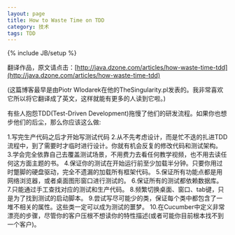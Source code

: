 ```yaml
---
layout: page  
title: How to Waste Time on TDD   
category: 技术  
tags: TDD   
---
```

{% include JB/setup %}

翻译作品，原文请点击：[http://java.dzone.com/articles/how-waste-time-tdd](http://java.dzone.com/articles/how-waste-time-tdd)

(这篇博客最早是由Piotr Wlodarek在他的TheSingularity.pl发表的。我非常喜欢它所以将它翻译成了英文，这样就能有更多的人读到它啦。)

有些人抱怨TDD(Test-Driven Development)拖慢了他们的研发流程。如果你也想步他们的后尘，那么你应该这么做:

1.写完生产代码之后才开始写测试代码
2.从不先考虑设计，而是忙不迭的扎进TDD流程中，到了需要时才临时进行设计。你就有机会反复的修改代码和测试架构。
3.学会完全依靠自己去覆盖测试场景，不用费力去看任何教学视频，也不用去读任何这方面主题的书。
4.保证你的测试在开始运行前至少加载半分钟。只要你用过时蹩脚的硬盘驱动，完全不遗漏的加载所有框架代码。
5.保证所有功能点都是用网络浏览器，或者桌面图形窗口进行测试的。
6.保证所有的测试都依赖数据库。
7.只能通过手工查找对应的测试和生产代码。
8.频繁切换桌面、窗口、tab键，只是为了找到测试的启动脚本。
9.尝试写尽可能少的类，保证每个类中都包含了一堆不相关的属性。这些类一定可以成为测试的噩梦。
10.在Cucumber中定义非常漂亮的步骤，尽管你的客户压根不想读你的特性描述(或者可能你目前根本找不到一个客户)。
